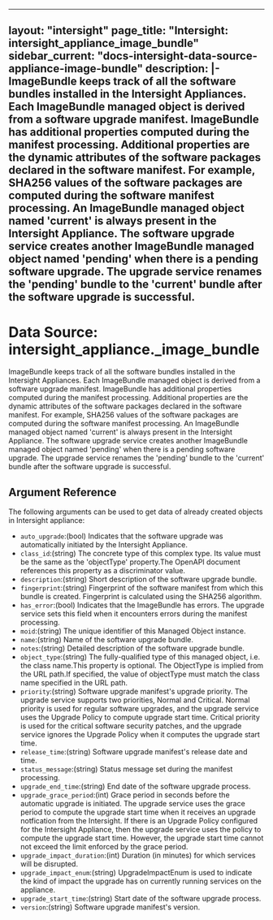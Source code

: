 
---
layout: "intersight"
page_title: "Intersight: intersight_appliance_image_bundle"
sidebar_current: "docs-intersight-data-source-appliance-image-bundle"
description: |-
ImageBundle keeps track of all the software bundles installed in the Intersight Appliances.
Each ImageBundle managed object is derived from a software upgrade manifest. ImageBundle has
additional properties computed during the manifest processing. Additional properties are the
dynamic attributes of the software packages declared in the software manifest. For example,
SHA256 values of the software packages are computed during the software manifest processing.
An ImageBundle managed object named 'current' is always present in the Intersight Appliance.
The software upgrade service creates another ImageBundle managed object named 'pending'
when there is a pending software upgrade. The upgrade service renames the 'pending' bundle
to the 'current' bundle after the software upgrade is successful.
---

# Data Source: intersight_appliance._image_bundle
ImageBundle keeps track of all the software bundles installed in the Intersight Appliances.
Each ImageBundle managed object is derived from a software upgrade manifest. ImageBundle has
additional properties computed during the manifest processing. Additional properties are the
dynamic attributes of the software packages declared in the software manifest. For example,
SHA256 values of the software packages are computed during the software manifest processing.
An ImageBundle managed object named 'current' is always present in the Intersight Appliance.
The software upgrade service creates another ImageBundle managed object named 'pending'
when there is a pending software upgrade. The upgrade service renames the 'pending' bundle
to the 'current' bundle after the software upgrade is successful.
## Argument Reference
The following arguments can be used to get data of already created objects in Intersight appliance:
* `auto_upgrade`:(bool) Indicates that the software upgrade was automatically initiated by the Intersight Appliance. 
* `class_id`:(string) The concrete type of this complex type. Its value must be the same as the 'objectType' property.The OpenAPI document references this property as a discriminator value. 
* `description`:(string) Short description of the software upgrade bundle. 
* `fingerprint`:(string) Fingerprint of the software manifest from which this bundle is created. Fingerprint is calculated using the SHA256 algorithm. 
* `has_error`:(bool) Indicates that the ImageBundle has errors. The upgrade service sets this field when it encounters errors during the manifest processing. 
* `moid`:(string) The unique identifier of this Managed Object instance. 
* `name`:(string) Name of the software upgrade bundle. 
* `notes`:(string) Detailed description of the software upgrade bundle. 
* `object_type`:(string) The fully-qualified type of this managed object, i.e. the class name.This property is optional. The ObjectType is implied from the URL path.If specified, the value of objectType must match the class name specified in the URL path. 
* `priority`:(string) Software upgrade manifest's upgrade priority. The upgrade service supports two priorities, Normal and Critical. Normal priority is used for regular software upgrades, and the upgrade service uses the Upgrade Policy to compute upgrade start time. Critical priority is used for the critical software security patches, and the upgrade service ignores the Upgrade Policy when it computes the upgrade start time. 
* `release_time`:(string) Software upgrade manifest's release date and time. 
* `status_message`:(string) Status message set during the manifest processing. 
* `upgrade_end_time`:(string) End date of the software upgrade process. 
* `upgrade_grace_period`:(int) Grace period in seconds before the automatic upgrade is initiated. The upgrade service uses the grace period to compute the upgrade start time when it receives an upgrade notfication from the Intersight. If there is an Upgrade Policy configured for the Intersight Appliance, then the upgrade service uses the policy to compute the upgrade start time. However, the upgrade start time cannot not exceed the limit enforced by the grace period. 
* `upgrade_impact_duration`:(int) Duration (in minutes) for which services will be disrupted. 
* `upgrade_impact_enum`:(string) UpgradeImpactEnum is used to indicate the kind of impact the upgrade has on currently running services on the appliance. 
* `upgrade_start_time`:(string) Start date of the software upgrade process. 
* `version`:(string) Software upgrade manifest's version. 
